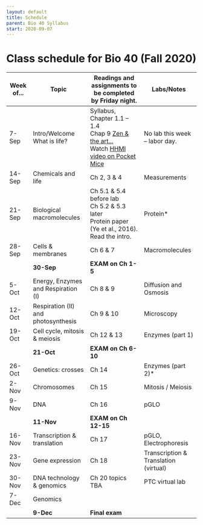 ```yaml
---
layout: default
title: Schedule
parent: Bio 40 Syllabus
start: 2020-09-07
---
```


# Class schedule for Bio 40 (Fall 2020)

| Week of... | Topic                               | Readings and assignments to be completed by Friday night.                                                                                                                                                                               | Labs/Notes                                 |
|------------|-------------------------------------|-----------------------------------------------------------------------------------------------------------------------------------------------------------------------------------------------------------------------------------------|--------------------------------------------|
| 7-Sep      | Intro/Welcome <br>  What is life?   | Syllabus, Chapter 1.1 – 1.4 <br> Chap 9 [Zen & the art...]({{site.url}}/b40/assets/ch01/ZenAndTheArt_embedded.pdf) <br> Watch [HHMI video on Pocket Mice](https://www.biointeractive.org/classroom-resources/making-fittest-natural-selection-and-adaptation) | No lab this week – labor day.              |
| 14-Sep     | Chemicals and life                  | Ch 2, 3 & 4                                                                                                                                                                                                                             | Measurements                               |
| 21-Sep     | Biological macromolecules           | Ch 5.1 & 5.4 before lab  <br>   Ch 5.2 & 5.3 later  <br>  Protein paper (Ye et al., 2016). Read the intro.                                                                                                                              | Protein*                                   |
| 28-Sep     | Cells & membranes                   | Ch 6 & 7                                                                                                                                                                                                                                | Macromolecules                             |
|            | **30-Sep**                          | **EXAM on Ch 1-5**                                                                                                                                                                                                                      |                                            |
| 5-Oct      | Energy, Enzymes and Respiration (I) | Ch 8 & 9                                                                                                                                                                                                                                | Diffusion and Osmosis                      |
| 12-Oct     | Respiration (II) and photosynthesis | Ch 9 & 10                                                                                                                                                                                                                               | Microscopy                                 |
| 19-Oct     | Cell cycle, mitosis & meiosis       | Ch 12 & 13                                                                                                                                                                                                                              | Enzymes (part 1)                           |
|            | **21-Oct**                          | **EXAM on Ch 6-10**                                                                                                                                                                                                                     |                                            |
| 26-Oct     | Genetics: crosses                   | Ch 14                                                                                                                                                                                                                                   | Enzymes (part 2)*                          |
| 2-Nov      | Chromosomes                         | Ch 15                                                                                                                                                                                                                                   | Mitosis / Meiosis                          |
| 9-Nov      | DNA                                 | Ch 16                                                                                                                                                                                                                                   | pGLO                                       |
|            | **11-Nov**                          | **EXAM on Ch 12-15**                                                                                                                                                                                                                    |                                            |
| 16-Nov     | Transcription & translation         | Ch 17                                                                                                                                                                                                                                   | pGLO, Electrophoresis                      |
| 23-Nov     | Gene expression                     | Ch 18                                                                                                                                                                                                                                   | Transcription & Translation <br> (virtual) |
| 30-Nov     | DNA technology & genomics           | Ch 20 topics TBA                                                                                                                                                                                                                        | PTC virtual lab                            |
| 7-Dec      | Genomics                            |                                                                                                                                                                                                                                         |                                            |
|            | **9-Dec**                           | **Final exam**                                                                                                                                                                                                                          |                                            |
